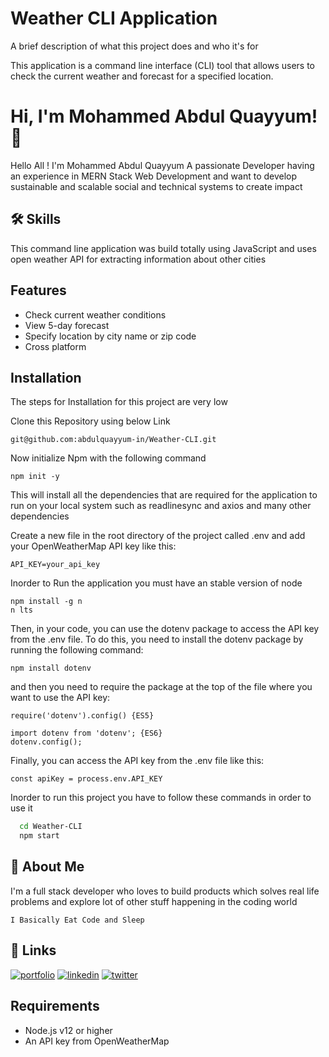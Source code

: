 
# Weather CLI Application
A brief description of what this project does and who it's for

This application is a command line interface (CLI) tool that allows users to check the current weather and forecast for a specified location.


# Hi, I'm Mohammed Abdul Quayyum! 👋

Hello All ! I'm Mohammed Abdul Quayyum A passionate Developer having an experience in MERN Stack Web Development and want to develop sustainable and 
                          scalable social and technical systems to create impact
## 🛠 Skills

This command line application was build totally using JavaScript and uses open weather API for extracting information about other cities


## Features

- Check current weather conditions
- View 5-day forecast
- Specify location by city name or zip code
- Cross platform
## Installation

The steps for Installation for this project are very low

Clone this Repository using below Link

```
git@github.com:abdulquayyum-in/Weather-CLI.git

```

Now initialize Npm with the following command

```
npm init -y

```

This will install all the dependencies that are required for the application to run on your local system such as readlinesync and axios and many other dependencies

Create a new file in the root directory of the project called .env and add your OpenWeatherMap API key like this:

```
API_KEY=your_api_key

```

Inorder to Run the application you must have an stable version of node

```
npm install -g n
n lts
```

Then, in your code, you can use the dotenv package to access the API key from the .env file. To do this, you need to install the dotenv package by running the following command:

```
npm install dotenv
```

and then you need to require the package at the top of the file where you want to use the API key:

```
require('dotenv').config() {ES5}

import dotenv from 'dotenv'; {ES6}
dotenv.config();

```

Finally, you can access the API key from the .env file like this:

```
const apiKey = process.env.API_KEY

```


Inorder to run this project you have to follow these commands in order to use it
```bash
  cd Weather-CLI
  npm start

```
    


## 🚀 About Me
I'm a full stack developer who loves to build products which solves real life problems and explore lot of other stuff happening in the coding world

```
I Basically Eat Code and Sleep

```


## 🔗 Links
[![portfolio](https://img.shields.io/badge/my_portfolio-000?style=for-the-badge&logo=ko-fi&logoColor=white)](https://quayyum.in/)
[![linkedin](https://img.shields.io/badge/linkedin-0A66C2?style=for-the-badge&logo=linkedin&logoColor=white)](https://www.linkedin.com/in/mohammed-abdul-quayyum/)
[![twitter](https://img.shields.io/badge/twitter-1DA1F2?style=for-the-badge&logo=twitter&logoColor=white)](https://mobile.twitter.com/abdulquayyum_/)


## Requirements

* Node.js v12 or higher
* An API key from OpenWeatherMap
